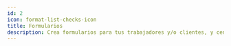 ```yaml
---
id: 2
icon: format-list-checks-icon
title: Formularios
description: Crea formularios para tus trabajadores y/o clientes, y centraliza la información recopilada por estos.
---
```

